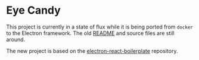 # Eye Candy

This project is currently in a state of flux while it is being ported from `docker` to the Electron framework. The old [README](old/README.md) and source files are still around.

The new project is based on the [electron-react-boilerplate](https://github.com/electron-react-boilerplate/electron-react-boilerplate) repository.
